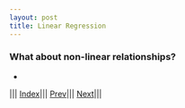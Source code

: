 ```yaml
---
layout: post
title: Linear Regression
---
```


### What about non-linear relationships?
-

||| [Index](../../)||| [Prev](../../)||| [Next](lin-reg4/)|||
